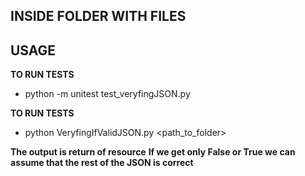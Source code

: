 ## INSIDE FOLDER WITH FILES

## USAGE

**TO RUN TESTS**

- python -m unitest test_veryfingJSON.py

**TO RUN TESTS**

- python VeryfingIfValidJSON.py <path_to_folder>

**The output is return of resource**
**If we get only False or True we can assume that the rest of the JSON is correct**